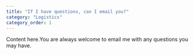 ```yaml
---
title: "If I have questions, can I email you?"
category: "Logistics"
category_order: 1
---
```

Content here.You are always welcome to email me with any questions you may have.